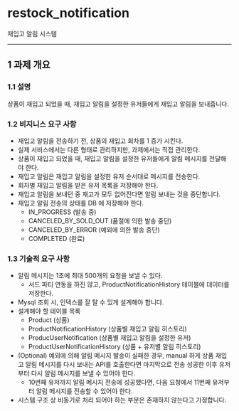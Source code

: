 # restock_notification
재입고 알림 시스템

---
## 1 과제 개요
### 1.1 설명
상품이 재입고 되었을 때, 재입고 알림을 설정한 유저들에게 재입고 알림을 보내줍니다.

### 1.2 비지니스 요구 사항
- 재입고 알림을 전송하기 전, 상품의 재입고 회차를 1 증가 시킨다.
- 실제 서비스에서는 다른 형태로 관리하지만, 과제에서는 직접 관리한다.
- 상품이 재입고 되었을 때, 재입고 알림을 설정한 유저들에게 알림 메시지를 전달해야 한다.
- 재입고 알림은 재입고 알림을 설정한 유저 순서대로 메시지를 전송한다.
- 회차별 재입고 알림을 받은 유저 목록을 저장해야 한다.
- 재입고 알림을 보내던 중 재고가 모두 없어진다면 알림 보내는 것을 중단합니다.
- 재입고 알림 전송의 상태를 DB 에 저장해야 한다.
    - IN_PROGRESS (발송 중)
    - CANCELED_BY_SOLD_OUT (품절에 의한 발송 중단)
    - CANCELED_BY_ERROR (예외에 의한 발송 중단)
    - COMPLETED (완료)


### 1.3 기술적 요구 사항
- 알림 메시지는 1초에 최대 500개의 요청을 보낼 수 있다.
    - 서드 파티 연동을 하진 않고, ProductNotificationHistory 테이블에 데이터를 저장한다.
- Mysql 조회 시, 인덱스를 잘 탈 수 있게 설계해야 합니다.
- 설계해야 할 테이블 목록
    - Product (상품)
    - ProductNotificationHistory (상품별 재입고 알림 히스토리)
    - ProducUserNotification (상품별 재입고 알림을 설정한 유저)
    - ProductUserNotificationHistory (상품 + 유저별 알림 히스토리)
- (Optional) 예외에 의해 알림 메시지 발송이 실패한 경우, manual 하게 상품 재입고 알림 메시지를 다시 보내는 API를 호출한다면 마지막으로 전송 성공한 이후 유저부터 다시 알림 메시지를 보낼 수 있어야 한다.
    - 10번째 유저까지 알림 메시지 전송에 성공했다면, 다음 요청에서 11번째 유저부터 알림 메시지를 전송할 수 있어야 한다.
- 시스템 구조 상 비동기로 처리 되어야 하는 부분은 존재하지 않는다고 가정합니다.
